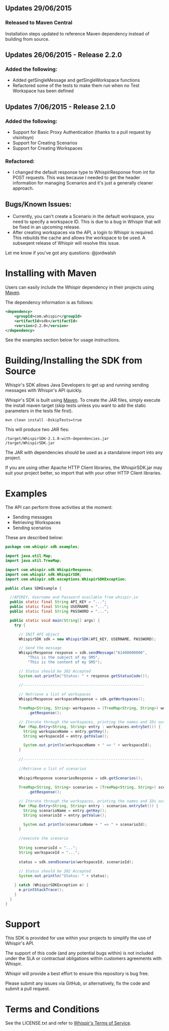 ## Updates 29/06/2015

### Released to Maven Central

Installation steps updated to reference Maven dependency instead of building from source.

## Updates 26/06/2015 - Release 2.2.0

### Added the following:

* Added getSingleMessage and getSingleWorkspace functions
* Refactored some of the tests to make them run when no Test Workspace has been defined

## Updates 7/06/2015 - Release 2.1.0

### Added the following:

* Support for Basic Proxy Authentication (thanks to a pull request by vlsinitsyn)
* Support for Creating Scenarios
* Support for Creating Workspaces

### Refactored:

* I changed the default response type to WhispirResponse from int for POST requests.  This was because I needed to get the header information for managing Scenarios and it's just a generally cleaner approach.

## Bugs/Known Issues:

* Currently, you can't create a Scenario in the default workspace, you need to specify a workspace ID.  This is due to a bug in Whispir that will be fixed in an upcoming release.
* After creating workspaces via the API, a login to Whispir is required. This rebuilds the cache and allows the workspace to be used. A subseqent release of Whispir will resolve this issue.

Let me know if you've got any questions: @jordwalsh

# Installing with Maven

Users can easily include the Whispir dependency in their projects using [Maven](http://maven.apache.org/).

The dependency information is as follows:

```xml
<dependency>
    <groupId>com.whispir</groupId>
    <artifactId>sdk</artifactId>
    <version>2.2.0</version>
</dependency>
```
See the examples section below for usage instructions.

# Building/Installing the SDK from Source

Whispir's SDK allows Java Developers to get up and running sending messages with Whispir's API quickly.

Whispir's SDK is built using [Maven](http://maven.apache.org/).  To create the JAR files, simply execute the install maven target (skip tests unless you want to add the static parameters in the tests file first).

```shell
mvn clean install -DskipTests=true
```

This will produce two JAR fies:

```shell
/target/WhispirSDK-2.1.0-with-dependencies.jar
/target/WhispirSDK.jar
```

The JAR with dependencies should be used as a standalone import into any project.

If you are using other Apache HTTP Client libraries, the WhispirSDK.jar may suit your project better, so import that with your other HTTP Client libraries.

# Examples

The API can perform three activities at the moment:

- Sending messages
- Retrieving Workspaces
- Sending scenarios

These are described below:

```java
package com.whispir.sdk.examples;

import java.util.Map;
import java.util.TreeMap;

import com.whispir.sdk.WhispirResponse;
import com.whispir.sdk.WhispirSDK;
import com.whispir.sdk.exceptions.WhispirSDKException;

public class SDKExample {

  //APIKEY, Username and Password available from whispir.io
  public static final String API_KEY = "...";
  public static final String USERNAME = "...";
  public static final String PASSWORD = "...";

  public static void main(String[] args) {
    try {

      // INIT API object
      WhispirSDK sdk = new WhispirSDK(API_KEY, USERNAME, PASSWORD);

      // Send the message
      WhispirResponse response = sdk.sendMessage("61400000000",
          "This is the subject of my SMS",
          "This is the content of my SMS");

      // Status should be 202 Accepted
      System.out.println("Status: " + response.getStatusCode());

      //------------------------------------------------------
      
      // Retrieve a list of workspaces
      WhispirResponse workspaceResponse = sdk.getWorkspaces();

      TreeMap<String, String> workspaces = (TreeMap<String, String>) workspaceResponse
          .getResponse();

      // Iterate through the workspaces, printing the names and IDs out
      for (Map.Entry<String, String> entry : workspaces.entrySet()) {
        String workspaceName = entry.getKey();
        String workspaceId = entry.getValue();

        System.out.println(workspaceName + " => " + workspaceId);
      }
      
      //------------------------------------------------------
      
      //Retrieve a list of scenarios
      
      WhispirResponse scenariosResponse = sdk.getScenarios();
      
      TreeMap<String, String> scenarios = (TreeMap<String, String>) scenariosResponse
          .getResponse();

      // Iterate through the workspaces, printing the names and IDs out
      for (Map.Entry<String, String> entry : scenarios.entrySet()) {
        String scenarioName = entry.getKey();
        String scenarioId = entry.getValue();

        System.out.println(scenarioName + " => " + scenarioId);
      }
      
      //execute the scenario
      
      String scenarioId = "...";
      String workspaceId = "...";
      
      status = sdk.sendScenario(workspaceId, scenarioId);
      
      // Status should be 202 Accepted
      System.out.println("Status: " + status);

    } catch (WhispirSDKException e) {
      e.printStackTrace();
    }
  }
}

```

# Support

This SDK is provided for use within your projects to simplify the use of Whispir's API. 

The support of this code (and any potential bugs within) is not included under the SLA or contractual obligations within customers agreements with Whispir.

Whispir will provide a best effort to ensure this repository is bug free.

Please submit any issues via GitHub, or alternatively, fix the code and submit a pull request.

# Terms and Conditions

See the LICENSE.txt and refer to [Whispir's Terms of Service](http://whispir.com/terms-of-service).


